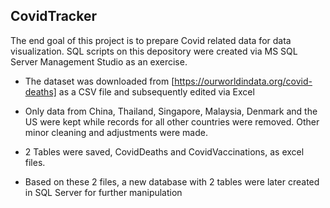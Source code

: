 ## CovidTracker

The end goal of this project is to prepare Covid related data for data visualization. SQL scripts on this depository were created via MS SQL Server Management Studio as an exercise.

- The dataset was downloaded from [https://ourworldindata.org/covid-deaths] as a CSV file and subsequently edited via Excel

- Only data from China, Thailand, Singapore, Malaysia, Denmark and the US were kept while records for all other countries were removed. 
Other minor cleaning and adjustments were made.

- 2 Tables were saved, CovidDeaths and CovidVaccinations, as excel files.

- Based on these 2 files, a new database with 2 tables were later created in SQL Server for further manipulation
